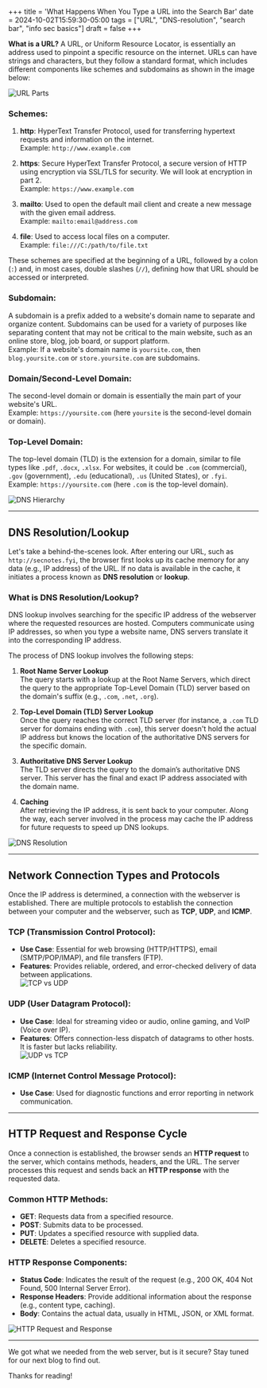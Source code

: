 +++
title = 'What Happens When You Type a URL into the Search Bar'
date = 2024-10-02T15:59:30-05:00
tags = ["URL", "DNS-resolution", "search bar", "info sec basics"]
draft = false
+++


**What is a URL?** A URL, or Uniform Resource Locator, is essentially an address used to pinpoint a specific resource on the internet. URLs can have strings and characters, but they follow a standard format, which includes different components like schemes and subdomains <!--more--> as shown in the image below:

![URL Parts](https://www.hubspot.com/hubfs/URL%20Parts_300-02.jpg)

### Schemes:
1. **http**: HyperText Transfer Protocol, used for transferring hypertext requests and information on the internet.  
   Example: `http://www.example.com`

2. **https**: Secure HyperText Transfer Protocol, a secure version of HTTP using encryption via SSL/TLS for security. We will look at encryption in part 2.  
   Example: `https://www.example.com`

3. **mailto**: Used to open the default mail client and create a new message with the given email address.  
   Example: `mailto:email@address.com`

4. **file**: Used to access local files on a computer.  
   Example: `file:///C:/path/to/file.txt`

These schemes are specified at the beginning of a URL, followed by a colon (`:`) and, in most cases, double slashes (`//`), defining how that URL should be accessed or interpreted.

### Subdomain: 
A subdomain is a prefix added to a website's domain name to separate and organize content. Subdomains can be used for a variety of purposes like separating content that may not be critical to the main website, such as an online store, blog, job board, or support platform.  
Example: If a website's domain name is `yoursite.com`, then `blog.yoursite.com` or `store.yoursite.com` are subdomains.

### Domain/Second-Level Domain:
The second-level domain or domain is essentially the main part of your website's URL.  
Example: `https://yoursite.com` (here `yoursite` is the second-level domain or domain).

### Top-Level Domain:
The top-level domain (TLD) is the extension for a domain, similar to file types like `.pdf`, `.docx`, `.xlsx`. For websites, it could be `.com` (commercial), `.gov` (government), `.edu` (educational), `.us` (United States), or `.fyi`.  
Example: `https://yoursite.com` (here `.com` is the top-level domain).

![DNS Hierarchy](https://www.linode.com/docs/guides/introduction-to-dns-on-linux/DNS-Hierarchy.png)

---

## DNS Resolution/Lookup

Let's take a behind-the-scenes look. After entering our URL, such as `http://secnotes.fyi`, the browser first looks up its cache memory for any data (e.g., IP address) of the URL. If no data is available in the cache, it initiates a process known as **DNS resolution** or **lookup**.

### What is DNS Resolution/Lookup? 
DNS lookup involves searching for the specific IP address of the webserver where the requested resources are hosted. Computers communicate using IP addresses, so when you type a website name, DNS servers translate it into the corresponding IP address.

The process of DNS lookup involves the following steps:

1. **Root Name Server Lookup**  
   The query starts with a lookup at the Root Name Servers, which direct the query to the appropriate Top-Level Domain (TLD) server based on the domain's suffix (e.g., `.com`, `.net`, `.org`).

2. **Top-Level Domain (TLD) Server Lookup**  
   Once the query reaches the correct TLD server (for instance, a `.com` TLD server for domains ending with `.com`), this server doesn't hold the actual IP address but knows the location of the authoritative DNS servers for the specific domain.

3. **Authoritative DNS Server Lookup**  
   The TLD server directs the query to the domain’s authoritative DNS server. This server has the final and exact IP address associated with the domain name.

4. **Caching**  
   After retrieving the IP address, it is sent back to your computer. Along the way, each server involved in the process may cache the IP address for future requests to speed up DNS lookups.

![DNS Resolution](https://sookocheff.com/post/networking/how-does-dns-work/assets/dns-resolution.png)

---

## Network Connection Types and Protocols

Once the IP address is determined, a connection with the webserver is established. There are multiple protocols to establish the connection between your computer and the webserver, such as **TCP**, **UDP**, and **ICMP**.

### TCP (Transmission Control Protocol):
- **Use Case**: Essential for web browsing (HTTP/HTTPS), email (SMTP/POP/IMAP), and file transfers (FTP).
- **Features**: Provides reliable, ordered, and error-checked delivery of data between applications.  
  ![TCP vs UDP](https://i.imgur.com/CdjvCNr.png)

### UDP (User Datagram Protocol):
- **Use Case**: Ideal for streaming video or audio, online gaming, and VoIP (Voice over IP).
- **Features**: Offers connection-less dispatch of datagrams to other hosts. It is faster but lacks reliability.  
  ![UDP vs TCP](https://www.colocationamerica.com/wp-content/uploads/2018/12/udp-tcp.jpg)

### ICMP (Internet Control Message Protocol):
- **Use Case**: Used for diagnostic functions and error reporting in network communication.

---

## HTTP Request and Response Cycle

Once a connection is established, the browser sends an **HTTP request** to the server, which contains methods, headers, and the URL. The server processes this request and sends back an **HTTP response** with the requested data.

### Common HTTP Methods:
- **GET**: Requests data from a specified resource.
- **POST**: Submits data to be processed.
- **PUT**: Updates a specified resource with supplied data.
- **DELETE**: Deletes a specified resource.

### HTTP Response Components:
- **Status Code**: Indicates the result of the request (e.g., 200 OK, 404 Not Found, 500 Internal Server Error).
- **Response Headers**: Provide additional information about the response (e.g., content type, caching).
- **Body**: Contains the actual data, usually in HTML, JSON, or XML format.

![HTTP Request and Response](https://www.researchgate.net/publication/242714677/figure/fig1/AS:644655569973249@1530709273718/Typical-HTTP-response-and-request-headers.png)

---

We got what we needed from the web server, but is it secure? Stay tuned for our next blog to find out.

Thanks for reading!


